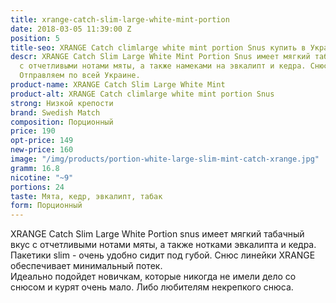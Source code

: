 ```yaml
---
title: xrange-catch-slim-large-white-mint-portion
date: 2018-03-05 11:39:00 Z
position: 5
title-seo: XRANGE Catch climlarge white mint portion Snus купить в Украине
descr: XRANGE Catch Slim Large White Mint Portion Snus имеет мягкий табачный вкус
  с отчетливыми нотами мяты, а также намеками на эвкалипт и кедра. Снюс низкой крепости.
  Отправляем по всей Украине.
product-name: XRANGE Catch Slim Large White Mint
product-alt: XRANGE Catch climlarge white mint portion Snus
strong: Низкой крепости
brand: Swedish Match
composition: Порционный
price: 190
opt-price: 149
new-price: 160
image: "/img/products/portion-white-large-slim-mint-catch-xrange.jpg"
gramm: 16.8
nicotine: "~9"
portions: 24
taste: Мята, кедр, эвкалипт, табак
form: Порционный
---
```


XRANGE Catch Slim Large White Portion snus имеет мягкий табачный вкус с отчетливыми нотами мяты, а также нотками эвкалипта и кедра. Пакетики slim - очень удобно сидит под губой. Снюс линейки XRANGE обеспечивает минимальный потек.<br>
Идеально подойдет новичкам, которые никогда не имели дело со снюсом и курят очень мало.
Либо любителям некрепкого снюса.